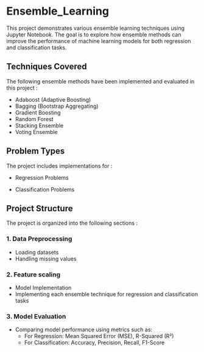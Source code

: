 # Ensemble_Learning

This project demonstrates various ensemble learning techniques using Jupyter Notebook. The goal is to explore how ensemble methods can improve the performance of machine learning models for both regression and classification tasks.

## Techniques Covered

The following ensemble methods have been implemented and evaluated in this project :
- Adaboost (Adaptive Boosting)
- Bagging (Bootstrap Aggregating)
- Gradient Boosting
- Random Forest
- Stacking Ensemble
- Voting Ensemble

## Problem Types

The project includes implementations for :

- Regression Problems

- Classification Problems

## Project Structure

The project is organized into the following sections :

### 1. Data Preprocessing
   
- Loading datasets
- Handling missing values

### 2. Feature scaling
   
- Model Implementation
- Implementing each ensemble technique for regression and classification tasks

### 3. Model Evaluation

- Comparing model performance using metrics such as:
  - For Regression: Mean Squared Error (MSE), R-Squared (R²)
  - For Classification: Accuracy, Precision, Recall, F1-Score



